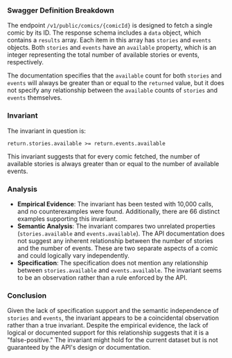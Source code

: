 ### Swagger Definition Breakdown

The endpoint `/v1/public/comics/{comicId}` is designed to fetch a single comic by its ID. The response schema includes a `data` object, which contains a `results` array. Each item in this array has `stories` and `events` objects. Both `stories` and `events` have an `available` property, which is an integer representing the total number of available stories or events, respectively.

The documentation specifies that the `available` count for both `stories` and `events` will always be greater than or equal to the `returned` value, but it does not specify any relationship between the `available` counts of `stories` and `events` themselves.

### Invariant

The invariant in question is:

`return.stories.available >= return.events.available`

This invariant suggests that for every comic fetched, the number of available stories is always greater than or equal to the number of available events.

### Analysis

- **Empirical Evidence**: The invariant has been tested with 10,000 calls, and no counterexamples were found. Additionally, there are 66 distinct examples supporting this invariant.
- **Semantic Analysis**: The invariant compares two unrelated properties (`stories.available` and `events.available`). The API documentation does not suggest any inherent relationship between the number of stories and the number of events. These are two separate aspects of a comic and could logically vary independently.
- **Specification**: The specification does not mention any relationship between `stories.available` and `events.available`. The invariant seems to be an observation rather than a rule enforced by the API.

### Conclusion

Given the lack of specification support and the semantic independence of `stories` and `events`, the invariant appears to be a coincidental observation rather than a true invariant. Despite the empirical evidence, the lack of logical or documented support for this relationship suggests that it is a "false-positive." The invariant might hold for the current dataset but is not guaranteed by the API's design or documentation.
